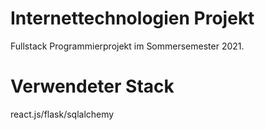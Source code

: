# Internettechnologien Projekt

Fullstack Programmierprojekt im Sommersemester 2021. 

# Verwendeter Stack

react.js/flask/sqlalchemy

